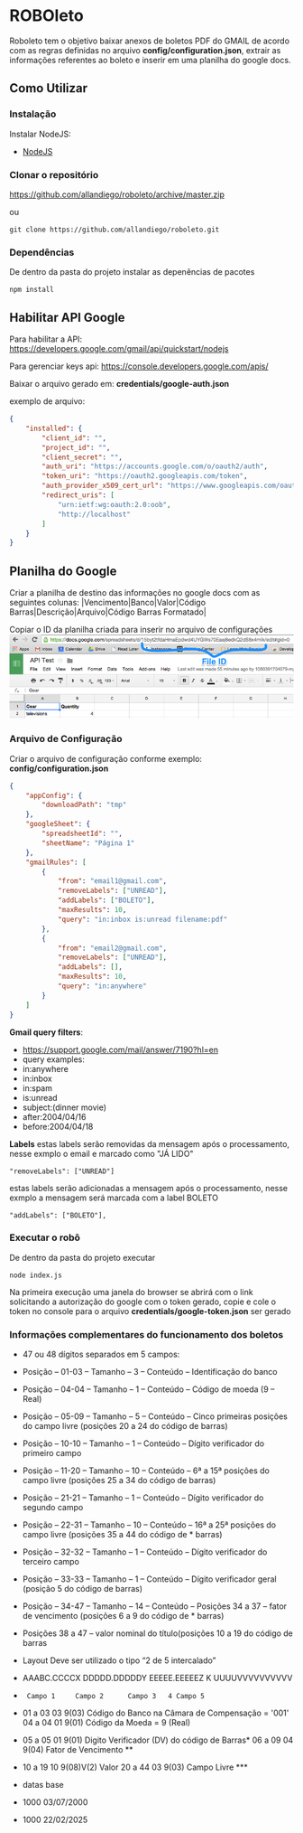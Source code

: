 # ROBOleto

Roboleto tem o objetivo baixar anexos de boletos PDF do GMAIL de acordo com as regras definidas no arquivo 
**config/configuration.json**, extrair as informações referentes ao boleto e inserir em uma planilha do google docs.

## Como Utilizar
### Instalação
Instalar NodeJS: 
* [NodeJS](https://nodejs.org/)

### Clonar o repositório
https://github.com/allandiego/roboleto/archive/master.zip

ou
```
git clone https://github.com/allandiego/roboleto.git
```

### Dependências
De dentro da pasta do projeto instalar as depenências de pacotes

```
npm install
```

## Habilitar API Google
Para habilitar a API: https://developers.google.com/gmail/api/quickstart/nodejs

Para gerenciar keys api: https://console.developers.google.com/apis/

Baixar o arquivo gerado em:
    **credentials/google-auth.json**

exemplo de arquivo:
```json
{
    "installed": {
        "client_id": "",
        "project_id": "",
        "client_secret": "",
        "auth_uri": "https://accounts.google.com/o/oauth2/auth",
        "token_uri": "https://oauth2.googleapis.com/token",
        "auth_provider_x509_cert_url": "https://www.googleapis.com/oauth2/v1/certs",
        "redirect_uris": [
            "urn:ietf:wg:oauth:2.0:oob",
            "http://localhost"
        ]
    }
}
```
## Planilha do Google
Criar a planilha de destino das informações no google docs com as seguintes colunas:
|Vencimento|Banco|Valor|Código Barras|Descrição|Arquivo|Código Barras Formatado|

Copiar o ID da planilha criada para inserir no arquivo de configurações
![alt text](https://github.com/allandiego/roboleto/blob/master/sheet-id.png "spreadsheet id")


### Arquivo de Configuração
Criar o arquivo de configuração conforme exemplo:
**config/configuration.json**
```json
{
    "appConfig": {
        "downloadPath": "tmp"
    },
    "googleSheet": {
        "spreadsheetId": "",
        "sheetName": "Página 1"
    },
    "gmailRules": [
        {
            "from": "email1@gmail.com",
            "removeLabels": ["UNREAD"],
            "addLabels": ["BOLETO"],
            "maxResults": 10,
            "query": "in:inbox is:unread filename:pdf"
        },
        {
            "from": "email2@gmail.com",
            "removeLabels": ["UNREAD"],
            "addLabels": [],
            "maxResults": 10,
            "query": "in:anywhere"
        }
    ]
}
```

**Gmail query filters**:
*  https://support.google.com/mail/answer/7190?hl=en
* query examples:
*  in:anywhere
*  in:inbox
*  in:spam
*  is:unread
*  subject:(dinner movie)
*  after:2004/04/16 
*  before:2004/04/18

**Labels**
estas labels serão removidas da mensagem após o processamento, nesse exmplo o email e marcado como "JÁ LIDO"
```
"removeLabels": ["UNREAD"]
```

estas labels serão adicionadas a mensagem após o processamento, nesse exmplo a mensagem será marcada com a label BOLETO
```
"addLabels": ["BOLETO"],
```


### Executar o robô
De dentro da pasta do projeto executar
```
node index.js
```

Na primeira execução uma janela do browser se abrirá com o link solicitando a autorização do google com o token gerado, copie e cole o token no console para o arquivo **credentials/google-token.json** ser gerado






### Informações complementares do funcionamento dos boletos
* 47 ou 48 dígitos separados em 5 campos:
* Posição – 01-03 – Tamanho – 3 – Conteúdo – Identificação do banco
* Posição – 04-04 – Tamanho – 1 – Conteúdo – Código de moeda (9 – Real)
* Posição – 05-09 – Tamanho – 5 – Conteúdo – Cinco primeiras posições do campo livre (posições 20 a 24 do código de barras)
* Posição – 10-10 – Tamanho – 1 – Conteúdo – Dígito verificador do primeiro campo
* Posição – 11-20 – Tamanho – 10 – Conteúdo – 6ª a 15ª posições do campo livre (posições 25 a 34 do código de barras)
* Posição – 21-21 – Tamanho – 1 – Conteúdo – Dígito verificador do segundo campo
* Posição – 22-31 – Tamanho – 10 – Conteúdo – 16ª a 25ª posições do campo livre (posições 35 a 44 do código de * barras)
* Posição – 32-32 – Tamanho – 1 – Conteúdo – Dígito verificador do terceiro campo
* Posição – 33-33 – Tamanho – 1 – Conteúdo – Dígito verificador geral (posição 5 do código de barras)
* Posição – 34-47 – Tamanho – 14 – Conteúdo – Posições 34 a 37 – fator de vencimento (posições 6 a 9 do código de * barras)
* Posições 38 a 47 – valor nominal do título(posições 10 a 19 do código de barras

* Layout Deve ser utilizado o tipo “2 de 5 intercalado”
*   AAABC.CCCCX DDDDD.DDDDDY EEEEE.EEEEEZ K UUUUVVVVVVVVVV
*      Campo 1     Campo 2      Campo 3   4 Campo 5

* 01 a 03    03    9(03)      Código do Banco na Câmara de Compensação = '001' 04 a 04 01 9(01) Código da Moeda = 9 (Real)
* 05 a 05    01    9(01)      Digito Verificador (DV) do código de Barras* 06 a 09 04 9(04) Fator de Vencimento **
* 10 a 19    10    9(08)V(2)  Valor 20 a 44 03 9(03) Campo Livre ***

* datas base
* 1000 03/07/2000
* 1000 22/02/2025
